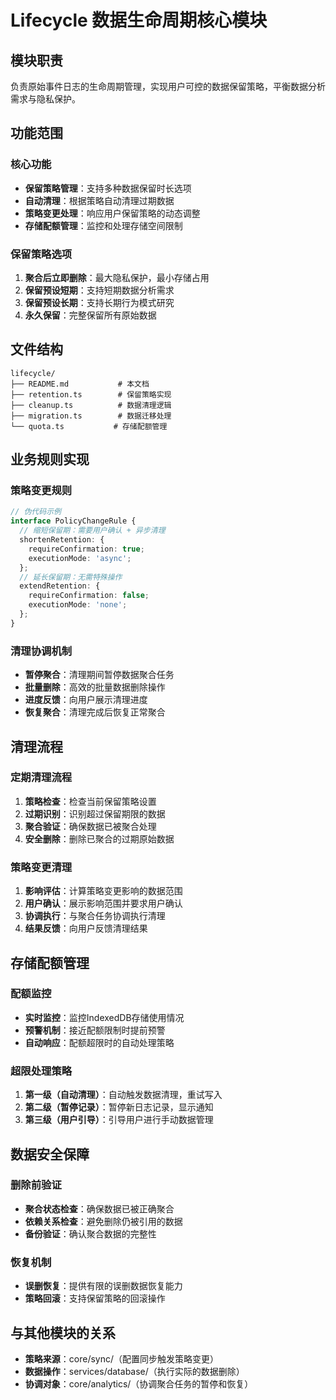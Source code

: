 # Lifecycle 数据生命周期核心模块

## 模块职责
负责原始事件日志的生命周期管理，实现用户可控的数据保留策略，平衡数据分析需求与隐私保护。

## 功能范围

### 核心功能
- **保留策略管理**：支持多种数据保留时长选项
- **自动清理**：根据策略自动清理过期数据
- **策略变更处理**：响应用户保留策略的动态调整
- **存储配额管理**：监控和处理存储空间限制

### 保留策略选项
1. **聚合后立即删除**：最大隐私保护，最小存储占用
2. **保留预设短期**：支持短期数据分析需求
3. **保留预设长期**：支持长期行为模式研究
4. **永久保留**：完整保留所有原始数据

## 文件结构
```
lifecycle/
├── README.md           # 本文档
├── retention.ts        # 保留策略实现
├── cleanup.ts          # 数据清理逻辑
├── migration.ts        # 数据迁移处理
└── quota.ts           # 存储配额管理
```

## 业务规则实现

### 策略变更规则
```typescript
// 伪代码示例
interface PolicyChangeRule {
  // 缩短保留期：需要用户确认 + 异步清理
  shortenRetention: {
    requireConfirmation: true;
    executionMode: 'async';
  };
  // 延长保留期：无需特殊操作
  extendRetention: {
    requireConfirmation: false;
    executionMode: 'none';
  };
}
```

### 清理协调机制
- **暂停聚合**：清理期间暂停数据聚合任务
- **批量删除**：高效的批量数据删除操作
- **进度反馈**：向用户展示清理进度
- **恢复聚合**：清理完成后恢复正常聚合

## 清理流程

### 定期清理流程
1. **策略检查**：检查当前保留策略设置
2. **过期识别**：识别超过保留期限的数据
3. **聚合验证**：确保数据已被聚合处理
4. **安全删除**：删除已聚合的过期原始数据

### 策略变更清理
1. **影响评估**：计算策略变更影响的数据范围
2. **用户确认**：展示影响范围并要求用户确认
3. **协调执行**：与聚合任务协调执行清理
4. **结果反馈**：向用户反馈清理结果

## 存储配额管理

### 配额监控
- **实时监控**：监控IndexedDB存储使用情况
- **预警机制**：接近配额限制时提前预警
- **自动响应**：配额超限时的自动处理策略

### 超限处理策略
1. **第一级（自动清理）**：自动触发数据清理，重试写入
2. **第二级（暂停记录）**：暂停新日志记录，显示通知
3. **第三级（用户引导）**：引导用户进行手动数据管理

## 数据安全保障

### 删除前验证
- **聚合状态检查**：确保数据已被正确聚合
- **依赖关系检查**：避免删除仍被引用的数据
- **备份验证**：确认聚合数据的完整性

### 恢复机制
- **误删恢复**：提供有限的误删数据恢复能力
- **策略回滚**：支持保留策略的回滚操作

## 与其他模块的关系
- **策略来源**：core/sync/（配置同步触发策略变更）
- **数据操作**：services/database/（执行实际的数据删除）
- **协调对象**：core/analytics/（协调聚合任务的暂停和恢复）
